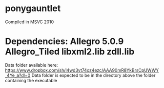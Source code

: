 ponygauntlet
============
Compiled in MSVC 2010

Dependencies:
Allegro 5.0.9 Allegro_Tiled libxml2.lib zdll.lib
====
Data folder available here:
https://www.dropbox.com/sh/l4wd3vt74oz4ezc/AAA90mR8YkBrsCpUWWY_4Ye_a?dl=0
Data folder is expected to be in the directory above the folder containing the executable
